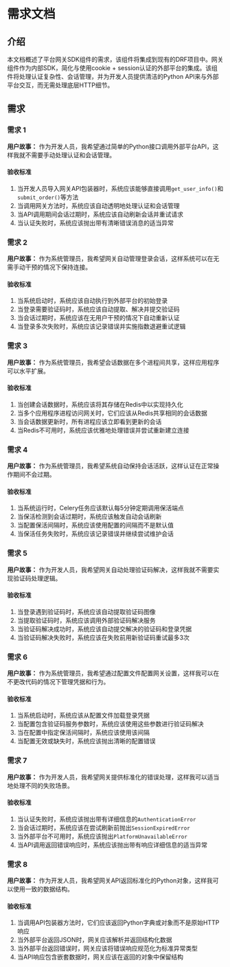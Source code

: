 # 需求文档

## 介绍

本文档概述了平台网关SDK组件的需求，该组件将集成到现有的DRF项目中。网关组件作为内部SDK，简化与使用cookie + session认证的外部平台的集成。该组件将处理认证复杂性、会话管理，并为开发人员提供清洁的Python API来与外部平台交互，而无需处理底层HTTP细节。

## 需求

### 需求 1

**用户故事：** 作为开发人员，我希望通过简单的Python接口调用外部平台API，这样我就不需要手动处理认证和会话管理。

#### 验收标准

1. 当开发人员导入网关API包装器时，系统应该能够直接调用`get_user_info()`和`submit_order()`等方法
2. 当调用网关方法时，系统应该自动透明地处理认证和会话管理
3. 当API调用期间会话过期时，系统应该自动刷新会话并重试请求
4. 当认证失败时，系统应该抛出带有清晰错误消息的适当异常

### 需求 2

**用户故事：** 作为系统管理员，我希望网关自动管理登录会话，这样系统可以在无需手动干预的情况下保持连接。

#### 验收标准

1. 当系统启动时，系统应该自动执行到外部平台的初始登录
2. 当登录需要验证码时，系统应该自动提取、解决并提交验证码
3. 当会话过期时，系统应该在无用户干预的情况下自动重新认证
4. 当登录多次失败时，系统应该记录错误并实施指数退避重试逻辑

### 需求 3

**用户故事：** 作为系统管理员，我希望会话数据在多个进程间共享，这样应用程序可以水平扩展。

#### 验收标准

1. 当创建会话数据时，系统应该将其存储在Redis中以实现持久化
2. 当多个应用程序进程访问网关时，它们应该从Redis共享相同的会话数据
3. 当会话数据更新时，所有进程应该立即看到更新的会话
4. 当Redis不可用时，系统应该优雅地处理错误并尝试重新建立连接

### 需求 4

**用户故事：** 作为系统管理员，我希望系统自动保持会话活跃，这样认证在正常操作期间不会过期。

#### 验收标准

1. 当系统运行时，Celery任务应该默认每5分钟定期调用保活端点
2. 当保活检测到会话过期时，系统应该触发自动会话刷新
3. 当配置保活间隔时，系统应该使用配置的间隔而不是默认值
4. 当保活任务失败时，系统应该记录错误并继续尝试维护会话

### 需求 5

**用户故事：** 作为开发人员，我希望网关自动处理验证码解决，这样我就不需要实现验证码处理逻辑。

#### 验收标准

1. 当登录遇到验证码时，系统应该自动提取验证码图像
2. 当提取验证码时，系统应该调用外部验证码解决服务
3. 当验证码解决成功时，系统应该自动提交解决的验证码和登录凭据
4. 当验证码解决失败时，系统应该在失败前用新验证码重试最多3次

### 需求 6

**用户故事：** 作为系统管理员，我希望通过配置文件配置网关设置，这样我可以在不更改代码的情况下管理凭据和行为。

#### 验收标准

1. 当系统启动时，系统应该从配置文件加载登录凭据
2. 当配置包含验证码服务参数时，系统应该使用这些参数进行验证码解决
3. 当在配置中指定保活间隔时，系统应该使用该间隔
4. 当配置无效或缺失时，系统应该抛出清晰的配置错误

### 需求 7

**用户故事：** 作为开发人员，我希望网关提供标准化的错误处理，这样我可以适当地处理不同的失败场景。

#### 验收标准

1. 当认证失败时，系统应该抛出带有详细信息的`AuthenticationError`
2. 当会话过期时，系统应该在尝试刷新前抛出`SessionExpiredError`
3. 当外部平台不可用时，系统应该抛出`PlatformUnavailableError`
4. 当API调用返回错误响应时，系统应该抛出带有响应详细信息的适当异常

### 需求 8

**用户故事：** 作为开发人员，我希望网关API返回标准化的Python对象，这样我可以使用一致的数据结构。

#### 验收标准

1. 当调用API包装器方法时，它们应该返回Python字典或对象而不是原始HTTP响应
2. 当外部平台返回JSON时，网关应该解析并返回结构化数据
3. 当外部平台返回错误时，网关应该将错误响应规范化为标准异常类型
4. 当API响应包含嵌套数据时，网关应该在返回的对象中保留结构